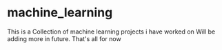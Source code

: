 # machine_learning


This is a Collection of machine learning projects i have worked on
Will be adding more in future.
That's all for now
